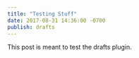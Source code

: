 ```yaml
---
title: "Testing Stuff"
date: 2017-08-31 14:36:00 -0700
publish: drafts
---
```


This post is meant to test the drafts plugin.
